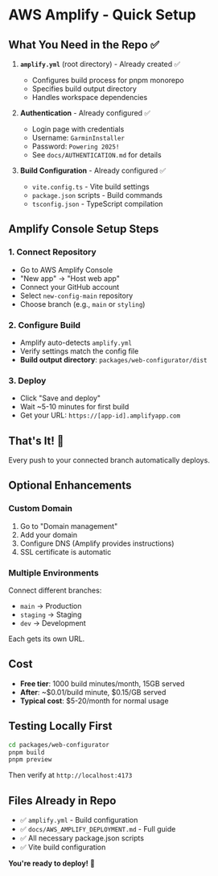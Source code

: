 # AWS Amplify - Quick Setup

## What You Need in the Repo ✅

1. **`amplify.yml`** (root directory) - Already created ✅
   - Configures build process for pnpm monorepo
   - Specifies build output directory
   - Handles workspace dependencies

2. **Authentication** - Already configured ✅
   - Login page with credentials
   - Username: `GarminInstaller`
   - Password: `Powering 2025!`
   - See `docs/AUTHENTICATION.md` for details

3. **Build Configuration** - Already configured ✅
   - `vite.config.ts` - Vite build settings
   - `package.json` scripts - Build commands
   - `tsconfig.json` - TypeScript compilation

## Amplify Console Setup Steps

### 1. Connect Repository

- Go to AWS Amplify Console
- "New app" → "Host web app"
- Connect your GitHub account
- Select `new-config-main` repository
- Choose branch (e.g., `main` or `styling`)

### 2. Configure Build

- Amplify auto-detects `amplify.yml`
- Verify settings match the config file
- **Build output directory**: `packages/web-configurator/dist`

### 3. Deploy

- Click "Save and deploy"
- Wait ~5-10 minutes for first build
- Get your URL: `https://[app-id].amplifyapp.com`

## That's It! 🎉

Every push to your connected branch automatically deploys.

## Optional Enhancements

### Custom Domain

1. Go to "Domain management"
2. Add your domain
3. Configure DNS (Amplify provides instructions)
4. SSL certificate is automatic

### Multiple Environments

Connect different branches:

- `main` → Production
- `staging` → Staging
- `dev` → Development

Each gets its own URL.

## Cost

- **Free tier**: 1000 build minutes/month, 15GB served
- **After**: ~$0.01/build minute, $0.15/GB served
- **Typical cost**: $5-20/month for normal usage

## Testing Locally First

```bash
cd packages/web-configurator
pnpm build
pnpm preview
```

Then verify at `http://localhost:4173`

## Files Already in Repo

- ✅ `amplify.yml` - Build configuration
- ✅ `docs/AWS_AMPLIFY_DEPLOYMENT.md` - Full guide
- ✅ All necessary package.json scripts
- ✅ Vite build configuration

**You're ready to deploy!** 🚀

